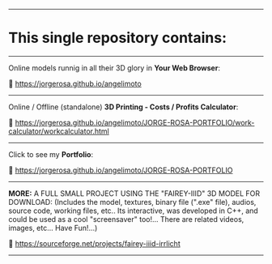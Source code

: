 <hr>

# This single repository contains:

<hr>

Online models runnig in all their 3D glory in **Your Web Browser**:

:black_heart: https://jorgerosa.github.io/angelimoto

<hr>

Online / Offline (standalone) **3D Printing - Costs / Profits Calculator**:

:black_heart: https://jorgerosa.github.io/angelimoto/JORGE-ROSA-PORTFOLIO/work-calculator/workcalculator.html

<hr>

Click to see my **Portfolio**:

:black_heart: https://jorgerosa.github.io/angelimoto/JORGE-ROSA-PORTFOLIO

<hr>

**MORE:** A FULL SMALL PROJECT USING THE "FAIREY-IIID" 3D MODEL FOR DOWNLOAD: (Includes the model, textures, binary file (".exe" file), audios, source code, working files, etc.. Its interactive, was developed in C++, and could be used as a cool "screensaver" too!... There are related videos, images, etc... Have Fun!...)

:black_heart: https://sourceforge.net/projects/fairey-iiid-irrlicht

<hr>


